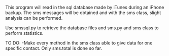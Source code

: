 This program will read in the sql database made by iTunes during an iPhone backup. The sms messages will be obtained and with the sms class, slight analysis can be performed.

Use smssql.py to retrieve the database files and sms.py and sms class to perform statistics.

TO DO:
-Make every method in the sms class able to give data for one specific contact. Only sms.total is done so far.
